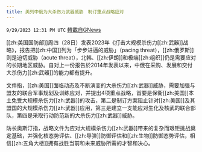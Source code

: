 ```yaml
---
title: 美列中俄为大杀伤力武器威胁　制订重点战略应对
---
```

`9/29/2023 12:31 PM UTC` [轉載自GNews](https://gnews.org/articles/1756549)

[[zh:美国国防部]]周四（28日）发表2023年《打击大规模杀伤力[[zh:武器]]战略》，报告把[[zh:中国]]列为「步步进逼的威胁」（pacing threat），[[zh:俄罗斯]]则是迫切威胁（acute threat），北韩、[[zh:伊朗]]和极端[[zh:组织]]仍是需要应对的长期地区威胁。自对上一份报告於2014年发表以来，中俄在采购、发展和交付大杀伤力[[zh:武器]]的能力都有提升。

文件指，[[zh:美国]]面临动态及不断演变的大杀伤力[[zh:武器]]威胁，需要加强与盟友的联合军事规划及训练应对，并提出4项重点战略，首要是保衞[[zh:美国]]本土免受大规模杀伤力[[zh:武器]]的攻击，第二是制订方案阻止针对[[zh:美国]]及其盟国的大规模杀伤力[[zh:武器]]应用，第三是建立一支能应对生化及核武的联合部队，第四是采取行动防范新的大杀伤力[[zh:武器]]威胁。

防长奥斯汀指，战略文件为应对大规模杀伤力[[zh:武器]]带来的复杂而艰钜挑战奠定基础，并强化核态势评估、[[zh:导弹]]防御评估和[[zh:生物]]防御态势评估，相信[[zh:五角大楼]]拥有战胜当前和未来威胁所需的才智和决心。
